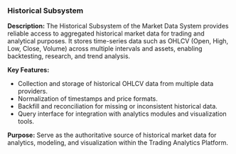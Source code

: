 ### **Historical Subsystem**

**Description:**
The Historical Subsystem of the Market Data System provides reliable access to aggregated historical market data for trading and analytical purposes. It stores time-series data such as OHLCV (Open, High, Low, Close, Volume) across multiple intervals and assets, enabling backtesting, research, and trend analysis.

**Key Features:**

* Collection and storage of historical OHLCV data from multiple data providers.
* Normalization of timestamps and price formats.
* Backfill and reconciliation for missing or inconsistent historical data.
* Query interface for integration with analytics modules and visualization tools.

**Purpose:**
Serve as the authoritative source of historical market data for analytics, modeling, and visualization within the Trading Analytics Platform.
